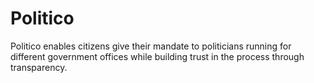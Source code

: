 # Politico

Politico enables citizens give their mandate to politicians running for different government offices
while building trust in the process through transparency.